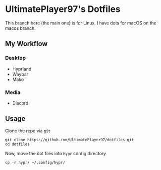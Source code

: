 # UltimatePlayer97's Dotfiles
This branch here (the main one) is for Linux, I have dots for macOS on the macos branch.

## My Workflow

### Desktop
* Hyprland
* Waybar
* Mako

### Media
* Discord

## Usage
Clone the repo via `git`
```
git clone https://github.com/UltimatePlayer97/dotfiles.git
cd dotfiles
```

Now, move the dot files into `hypr` config directory
```
cp -r hypr/ ~/.config/hypr/
```
